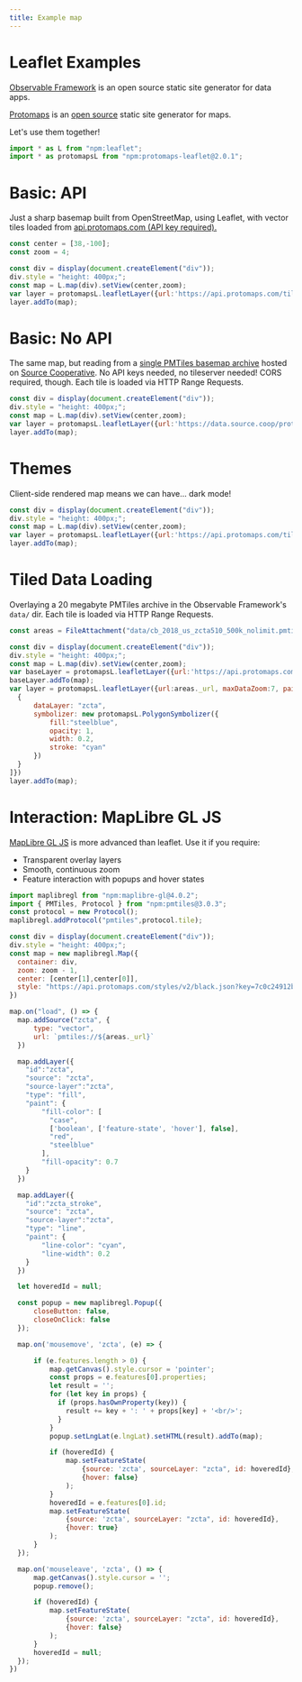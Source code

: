 ```yaml
---
title: Example map
---
```


# Leaflet Examples

[Observable Framework](https://observablehq.com/framework/) is an open source static site generator for data apps.

[Protomaps](https://github.com/protomaps) is an [open source](https://protomaps.com/blog/open-core-to-open-source/) static site generator for maps.

Let's use them together!

```js
import * as L from "npm:leaflet";
import * as protomapsL from "npm:protomaps-leaflet@2.0.1";
```


# Basic: API

Just a sharp basemap built from OpenStreetMap, using Leaflet, with vector tiles loaded from [api.protomaps.com (API key required).](https://protomaps.com/other)

```js
const center = [38,-100];
const zoom = 4;
```

```js
const div = display(document.createElement("div"));
div.style = "height: 400px;";
const map = L.map(div).setView(center,zoom);
var layer = protomapsL.leafletLayer({url:'https://api.protomaps.com/tiles/v3/{z}/{x}/{y}.mvt?key=7c0c24912bd59a0f',theme:'light'})
layer.addTo(map);
```

# Basic: No API

The same map, but reading from a [single PMTiles basemap archive](https://beta.source.coop/repositories/protomaps/openstreetmap/description/) hosted on [Source Cooperative](https://source.coop). No API keys needed, no tileserver needed! CORS required, though. Each tile is loaded via HTTP Range Requests.

```js
const div = display(document.createElement("div"));
div.style = "height: 400px;";
const map = L.map(div).setView(center,zoom);
var layer = protomapsL.leafletLayer({url:'https://data.source.coop/protomaps/openstreetmap/tiles/v3.pmtiles', theme:'light'})
layer.addTo(map);
```

# Themes

Client-side rendered map means we can have... dark mode!

```js
const div = display(document.createElement("div"));
div.style = "height: 400px;";
const map = L.map(div).setView(center,zoom);
var layer = protomapsL.leafletLayer({url:'https://api.protomaps.com/tiles/v3/{z}/{x}/{y}.mvt?key=7c0c24912bd59a0f', theme:'dark'})
layer.addTo(map);
```

# Tiled Data Loading

Overlaying a 20 megabyte PMTiles archive in the Observable Framework's `data/` dir. Each tile is loaded via HTTP Range Requests.

```js
const areas = FileAttachment("data/cb_2018_us_zcta510_500k_nolimit.pmtiles");
```

```js
const div = display(document.createElement("div"));
div.style = "height: 400px;";
const map = L.map(div).setView(center,zoom);
var baseLayer = protomapsL.leafletLayer({url:'https://api.protomaps.com/tiles/v3/{z}/{x}/{y}.mvt?key=7c0c24912bd59a0f', theme:'black'})
baseLayer.addTo(map);
var layer = protomapsL.leafletLayer({url:areas._url, maxDataZoom:7, paintRules: [
  {
      dataLayer: "zcta",
      symbolizer: new protomapsL.PolygonSymbolizer({
          fill:"steelblue",
          opacity: 1,
          width: 0.2,
          stroke: "cyan"
      })
  }
]})
layer.addTo(map);
```

# Interaction: MapLibre GL JS

[MapLibre GL JS](https://maplibre.org) is more advanced than leaflet. Use it if you require:

* Transparent overlay layers
* Smooth, continuous zoom
* Feature interaction with popups and hover states

```js
import maplibregl from "npm:maplibre-gl@4.0.2";
import { PMTiles, Protocol } from "npm:pmtiles@3.0.3";
const protocol = new Protocol();
maplibregl.addProtocol("pmtiles",protocol.tile);
```

<link rel="stylesheet" type="text/css" href="https://unpkg.com/maplibre-gl@4.0.2/dist/maplibre-gl.css">

```js
const div = display(document.createElement("div"));
div.style = "height: 400px;";
const map = new maplibregl.Map({
  container: div,
  zoom: zoom - 1,
  center: [center[1],center[0]],
  style: "https://api.protomaps.com/styles/v2/black.json?key=7c0c24912bd59a0f"
})

map.on("load", () => {
  map.addSource("zcta", {
      type: "vector",
      url: `pmtiles://${areas._url}`
  })

  map.addLayer({
    "id":"zcta",
    "source": "zcta",
    "source-layer":"zcta",
    "type": "fill",
    "paint": {
        "fill-color": [
          "case",
          ['boolean', ['feature-state', 'hover'], false],
          "red",
          "steelblue"
        ],
        "fill-opacity": 0.7
    }
  })

  map.addLayer({
    "id":"zcta_stroke",
    "source": "zcta",
    "source-layer":"zcta",
    "type": "line",
    "paint": {
        "line-color": "cyan",
        "line-width": 0.2
    }
  })

  let hoveredId = null;

  const popup = new maplibregl.Popup({
      closeButton: false,
      closeOnClick: false
  });

  map.on('mousemove', 'zcta', (e) => {

      if (e.features.length > 0) {
          map.getCanvas().style.cursor = 'pointer';
          const props = e.features[0].properties;
          let result = '';
          for (let key in props) {
            if (props.hasOwnProperty(key)) {
              result += key + ': ' + props[key] + '<br/>';
            }
          }
          popup.setLngLat(e.lngLat).setHTML(result).addTo(map);

          if (hoveredId) {
              map.setFeatureState(
                  {source: 'zcta', sourceLayer: "zcta", id: hoveredId},
                  {hover: false}
              );
          }
          hoveredId = e.features[0].id;
          map.setFeatureState(
              {source: 'zcta', sourceLayer: "zcta", id: hoveredId},
              {hover: true}
          );
      }
  });

  map.on('mouseleave', 'zcta', () => {
      map.getCanvas().style.cursor = '';
      popup.remove();

      if (hoveredId) {
          map.setFeatureState(
              {source: 'zcta', sourceLayer: "zcta", id: hoveredId},
              {hover: false}
          );
      }
      hoveredId = null;
  });
})
```
